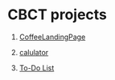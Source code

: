 # CBCT projects

1. [CoffeeLandingPage](https://aditi-gupta-dev.github.io/coffee_landing_page/)


2. [calulator](https://aditi-gupta-dev.github.io/calculator/)

3. [To-Do List](https://aditi-gupta-dev.github.io/To-Do-List/)
 



